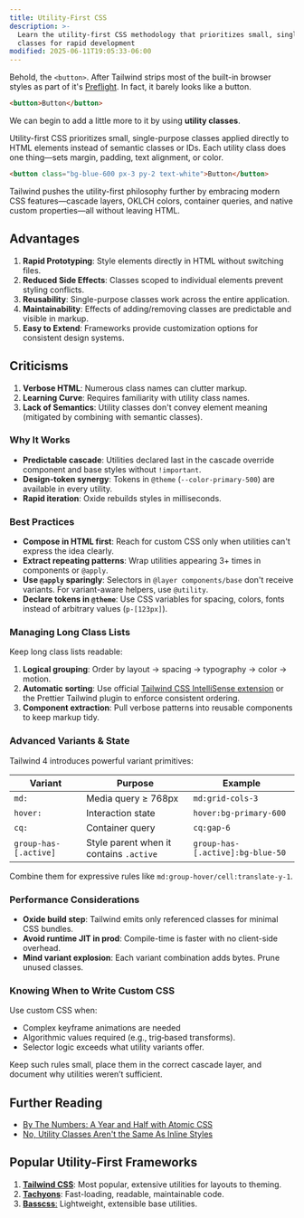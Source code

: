 ```yaml
---
title: Utility-First CSS
description: >-
  Learn the utility-first CSS methodology that prioritizes small, single-purpose
  classes for rapid development
modified: 2025-06-11T19:05:33-06:00
---
```


Behold, the `<button>`. After Tailwind strips most of the built-in browser styles as part of it's [Preflight](https://tailwindcss.com/docs/preflight). In fact, it barely looks like a button.

```html tailwind
<button>Button</button>
```

We can begin to add a little more to it by using **utility classes**.

Utility-first CSS prioritizes small, single-purpose classes applied directly to HTML elements instead of semantic classes or IDs. Each utility class does one thing—sets margin, padding, text alignment, or color.

```html tailwind
<button class="bg-blue-600 px-3 py-2 text-white">Button</button>
```

Tailwind pushes the utility-first philosophy further by embracing modern CSS features—cascade layers, OKLCH colors, container queries, and native custom properties—all without leaving HTML.

## Advantages

1. **Rapid Prototyping**: Style elements directly in HTML without switching files.
2. **Reduced Side Effects**: Classes scoped to individual elements prevent styling conflicts.
3. **Reusability**: Single-purpose classes work across the entire application.
4. **Maintainability**: Effects of adding/removing classes are predictable and visible in markup.
5. **Easy to Extend**: Frameworks provide customization options for consistent design systems.

## Criticisms

1. **Verbose HTML**: Numerous class names can clutter markup.
2. **Learning Curve**: Requires familiarity with utility class names.
3. **Lack of Semantics**: Utility classes don't convey element meaning (mitigated by combining with semantic classes).

### Why It Works

- **Predictable cascade**: Utilities declared last in the cascade override component and base styles without `!important`.
- **Design-token synergy**: Tokens in `@theme` (`--color-primary-500`) are available in every utility.
- **Rapid iteration**: Oxide rebuilds styles in milliseconds.

### Best Practices

- **Compose in HTML first**: Reach for custom CSS only when utilities can't express the idea clearly.
- **Extract repeating patterns**: Wrap utilities appearing 3+ times in components or `@apply`.
- **Use `@apply` sparingly**: Selectors in `@layer components/base` don't receive variants. For variant-aware helpers, use `@utility`.
- **Declare tokens in `@theme`**: Use CSS variables for spacing, colors, fonts instead of arbitrary values (`p-[123px]`).

### Managing Long Class Lists

Keep long class lists readable:

1. **Logical grouping**: Order by layout → spacing → typography → color → motion.
2. **Automatic sorting**: Use official [Tailwind CSS IntelliSense extension](https://marketplace.visualstudio.com/items?itemName=bradlc.vscode-tailwindcss) or the Prettier Tailwind plugin to enforce consistent ordering.
3. **Component extraction**: Pull verbose patterns into reusable components to keep markup tidy.

### Advanced Variants & State

Tailwind 4 introduces powerful variant primitives:

| Variant               | Purpose                                 | Example                          |
| --------------------- | --------------------------------------- | -------------------------------- |
| `md:`                 | Media query ≥ 768px                     | `md:grid-cols-3`                 |
| `hover:`              | Interaction state                       | `hover:bg-primary-600`           |
| `cq:`                 | Container query                         | `cq:gap-6`                       |
| `group-has-[.active]` | Style parent when it contains `.active` | `group-has-[.active]:bg-blue-50` |

Combine them for expressive rules like `md:group-hover/cell:translate-y-1`.

### Performance Considerations

- **Oxide build step**: Tailwind emits only referenced classes for minimal CSS bundles.
- **Avoid runtime JIT in prod**: Compile-time is faster with no client-side overhead.
- **Mind variant explosion**: Each variant combination adds bytes. Prune unused classes.

### Knowing When to Write Custom CSS

Use custom CSS when:

- Complex keyframe animations are needed
- Algorithmic values required (e.g., trig‑based transforms).
- Selector logic exceeds what utility variants offer.

Keep such rules small, place them in the correct cascade layer, and document why utilities weren’t sufficient.

## Further Reading

- [By The Numbers: A Year and Half with Atomic CSS](https://johnpolacek.medium.com/by-the-numbers-a-year-and-half-with-atomic-css-39d75b1263b4)
- [No, Utility Classes Aren't the Same As Inline Styles](https://frontstuff.io/no-utility-classes-arent-the-same-as-inline-styles)

## Popular Utility-First Frameworks

1. [**Tailwind CSS**](https://tailwindcss.com/docs/utility-first): Most popular, extensive utilities for layouts to theming.
2. [**Tachyons**](https://tachyons.io/): Fast-loading, readable, maintainable code.
3. [**Basscss**:](https://basscss.com/) Lightweight, extensible base utilities.
